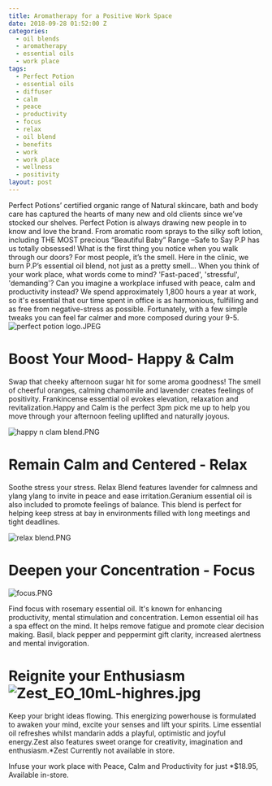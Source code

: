 ```yaml
---
title: Aromatherapy for a Positive Work Space
date: 2018-09-28 01:52:00 Z
categories:
  - oil blends
  - aromatherapy
  - essential oils
  - work place
tags:
  - Perfect Potion
  - essential oils
  - diffuser
  - calm
  - peace
  - productivity
  - focus
  - relax
  - oil blend
  - benefits
  - work
  - work place
  - wellness
  - positivity
layout: post
---
```


Perfect Potions’ certified organic range of Natural skincare, bath and body care has captured the hearts of many new and old clients since we’ve stocked our shelves. Perfect Potion is always drawing new people in to know and love the brand. From aromatic room sprays to the silky soft lotion, including THE MOST precious “Beautiful Baby” Range –Safe to Say P.P has us totally obsessed!
What is the first thing you notice when you walk through our doors? For most people, it’s the smell. Here in the clinic, we burn P.P’s essential oil blend, not just as a pretty smell…
When you think of your work place, what words come to mind? 'Fast-paced', 'stressful', 'demanding'?
Can you imagine a workplace infused with peace, calm and productivity instead? We spend approximately 1,800 hours a year at work, so it's essential that our time spent in office is as harmonious, fulfilling and as free from negative-stress as possible. Fortunately, with a few simple tweaks you can feel far calmer and more composed during your 9-5.
![perfect potion logo.JPEG](/uploads/perfect%20potion%20logo.JPEG)

# **Boost Your Mood- Happy & Calm**

Swap that cheeky afternoon sugar hit for some aroma goodness! The smell of cheerful oranges, calming chamomile and lavender creates feelings of positivity. Frankincense essential oil evokes elevation, relaxation and revitalization.Happy and Calm is the perfect 3pm pick me up to help you move through your afternoon feeling uplifted and naturally joyous.

![happy n clam blend.PNG](/uploads/happy%20n%20clam%20blend.PNG)

# Remain Calm and Centered - Relax

Soothe stress your stress. Relax Blend features lavender for calmness and ylang ylang to invite in peace and ease irritation.Geranium essential oil is also included to promote feelings of balance. This blend is perfect for helping keep stress at bay in environments filled with long meetings and tight deadlines.

![relax blend.PNG](/uploads/relax%20blend.PNG)

# Deepen your Concentration - Focus

![focus.PNG](/uploads/focus.PNG)

Find focus with rosemary essential oil. It's known for enhancing productivity, mental stimulation and concentration. Lemon essential oil has a spa effect on the mind. It helps remove fatigue and promote clear decision making. Basil, black pepper and peppermint gift clarity, increased alertness and mental invigoration.

# Reignite your Enthusiasm ![Zest_EO_10mL-highres.jpg](/uploads/Zest_EO_10mL-highres.jpg)

Keep your bright ideas flowing. This energizing powerhouse is formulated to awaken your mind, excite your senses and lift your spirits. Lime essential oil refreshes whilst mandarin adds a playful, optimistic and joyful energy.Zest also features sweet orange for creativity, imagination and enthusiasm.\*Zest Currently not available in store.

Infuse your work place with Peace, Calm and Productivity for just \*\$18.95, Available in-store.
